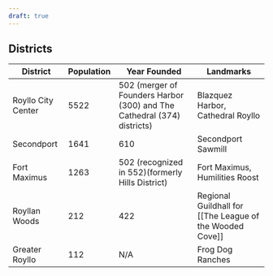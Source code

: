 ```yaml
---
draft: true
---
```

## Districts

| District           | Population | Year Founded                                                            | Landmarks                                                |
| ------------------ | ---------- | ----------------------------------------------------------------------- | -------------------------------------------------------- |
| Royllo City Center | 5522       | 502 (merger of Founders Harbor (300) and The Cathedral (374) districts) | Blazquez Harbor, Cathedral Royllo                        |
| Secondport         | 1641       | 610                                                                     | Secondport Sawmill                                       |
| Fort Maximus       | 1263       | 502 (recognized in 552)(formerly Hills District)                        | Fort Maximus, Humilities Roost                           |
| Royllan Woods      | 212        | 422                                                                     | Regional Guildhall for [[The League of the Wooded Cove]] |
| Greater Royllo     | 112        | N/A                                                                     | Frog Dog Ranches                                         |
